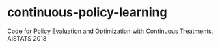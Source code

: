 # continuous-policy-learning

Code for [Policy Evaluation and Optimization with Continuous Treatments](http://proceedings.mlr.press/v84/kallus18a/kallus18a.pdf), AISTATS 2018
